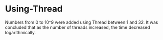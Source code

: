 # Using-Thread
Numbers from 0 to 10^9 were added using Thread between 1 and 32. It was concluded that as the number of threads increased, the time decreased logarithmically.
